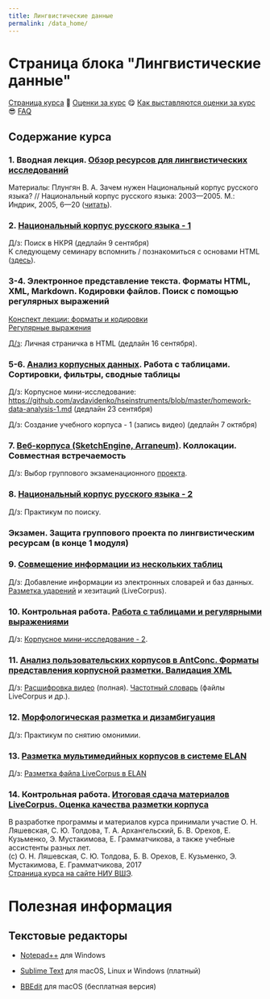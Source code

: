 ```yaml
---
title: Лингвистические данные
permalink: /data_home/
---
```



# Страница блока "Лингвистические данные"

<a href="https://pykili.github.io/data_home/">Страница курса</a> &#129303; <a href="https://docs.google.com/spreadsheets/d/1iWU1g6ITpjFMm3mgNr0qcKSUe5WgAkC19wWDpk8mxdk/edit?usp=sharing">Оценки за курс</a> &#128523; <a href="https://pykili.github.io/home/">Как выставляются оценки за курс</a> &#128526; <a href="https://github.com/olesar/hseinstruments/blob/master/Info/FAQ.md">FAQ</a>

## Содержание курса
### 1. Вводная лекция. <a href="https://github.com/olesar/hseinstruments/raw/master/Data/1_%D0%9B%D0%B5%D0%BA%D1%86%D0%B8%D1%8F_%D0%9B%D0%B8%D0%BD%D0%B3%D0%B2%D0%B8%D1%81%D1%82%D0%B8%D1%87%D0%B5%D1%81%D0%BA%D0%B8%D0%B5%20%D1%8D%D0%BB%D0%B5%D0%BA%D1%82%D1%80%D0%BE%D0%BD%D0%BD%D1%8B%D0%B5%20%D1%80%D0%B5%D1%81%D1%83%D1%80%D1%81%D1%8B.pdf">Обзор ресурсов для лингвистических исследований</a>    
Материалы: Плунгян В. А. Зачем нужен Национальный корпус русского языка? // Национальный корпус русского языка: 2003—2005. М.: Индрик, 2005, 6—20 (<a href="http://ruscorpora.ru/sbornik2005/02plu.pdf">читать</a>).  

### 2. <a href="https://github.com/olesar/hseinstruments/blob/master/practicum-rnc-1.md">Национальный корпус русского языка - 1</a>
Д/з: Поиск в НКРЯ (дедлайн 9 сентября)  
К следующему семинару вспомнить / познакомиться с основами HTML (<a href="https://developer.mozilla.org/ru/docs/Web/Guide/HTML/Introduction">здесь</a>). 

### 3-4. Электронное представление текста. Форматы HTML, XML, Markdown. Кодировки файлов. Поиск с помощью регулярных выражений     
<a href="https://github.com/olesar/hseinstruments/blob/master/lecture-text-formats.md">Конспект лекции: форматы и кодировки</a>   
<a href="https://github.com/olesar/hseinstruments/blob/master/practicum-regex1.md">Регулярные выражения</a>   

<a href="https://github.com/olesar/hseinstruments/blob/master/homework_html.md">Д/з</a>: Личная страничка в HTML (дедлайн 16 сентября). 

### 5-6. <a href="https://github.com/olesar/hseinstruments/blob/master/practicum-spreadsheets-1.md">Анализ корпусных данных</a>. Работа с таблицами. Сортировки, фильтры, сводные таблицы  
Д/з: Корпусное мини-исследование: https://github.com/avdavidenko/hseinstruments/blob/master/homework-data-analysis-1.md (дедлайн 23 сентября)   

Д/з: Создание учебного корпуса - 1 (запись видео) (дедлайн 7 октября)  

### 7. <a href="https://github.com/olesar/hseinstruments/blob/master/practicum-web-corpora.md">Веб-корпуса (SketchEngine, Arraneum)</a>. Коллокации. Совместная встречаемость  
Д/з: Выбор группового экзаменационного <a href="https://github.com/olesar/hseinstruments/blob/master/Projects.md">проекта</a>.

### 8. <a href="/https://github.com/olesar/hseinstruments/blob/master/Day08-RNC-2.md">Национальный корпус русского языка - 2</a>
Д/з: Практикум по поиску.

### Экзамен. Защита группового проекта по лингвистическим ресурсам (в конце 1 модуля)

### 9. <a href="/https://github.com/olesar/hseinstruments/blob/master/Day09-Spreadsheets-2.md">Совмещение информации из нескольких таблиц</a>
Д/з: Добавление информации из электронных словарей и баз данных. [Разметка ударений](https://github.com/olesar/hseinstruments/blob/master/Day09-hw-acc.md) и хезитаций (LiveCorpus).

### 10. Контрольная работа. <a href="https://github.com/olesar/hseinstruments/blob/master/Day10_RegExp.md">Работа с таблицами и регулярными выражениями</a>  
Д/з: <a href="https://github.com/olesar/hseinstruments/blob/master/Day10-Spreadsheets-3.md">Корпусное мини-исследование - 2</a>.

### 11. <a href="/https://github.com/olesar/hseinstruments/blob/master/Day07-AntConc.md">Анализ пользовательских корпусов в AntConc. Форматы представления корпусной разметки. Валидация XML</a>  
Д/з: [Расшифровка видео](https://github.com/olesar/hseinstruments/blob/master/Day03-hw-Transcript.md) (полная).  <a href="https://github.com/olesar/hseinstruments/blob/master/Day07-AntConc-hw.md">Частотный словарь</a> (файлы LiveCorpus и др.).

### 12. <a href="/https://github.com/olesar/hseinstruments/blob/master/Day08-Disambiguation.md">Морфологическая разметка и дизамбигуация</a>  
Д/з: Практикум по снятию омонимии.

### 13. <a href="/https://github.com/olesar/hseinstruments/blob/master/Day11-ELAN.md">Разметка мультимедийных корпусов в системе ELAN</a>  
Д/з: <a href="/https://github.com/olesar/hseinstruments/blob/master/Day11-ELAN-hw.md">Разметка файла LiveCorpus в ELAN</a>

### 14. Контрольная работа. <a href="/https://github.com/olesar/hseinstruments/blob/master/Day12-LiveCorpus-data.md">Итоговая сдача материалов LiveCorpus. Оценка качества разметки корпуса</a>  


В разработке программы и материалов курса принимали участие О. Н. Ляшевская, С. Ю. Толдова, Т. А. Архангельский, Б. В. Орехов, Е. Кузьменко, Э. Мустакимова, Е. Грамматчикова, а также учебные ассистенты разных лет.  
(с) О. Н. Ляшевская, С. Ю. Толдова, Б. В. Орехов, Е. Кузьменко, Э. Мустакимова, Е. Грамматчикова, 2017  
<a href="https://www.hse.ru/edu/courses/205503806">Страница курса на сайте НИУ ВШЭ</a>. 


# Полезная информация

## Текстовые редакторы

- [Notepad++](https://notepad-plus-plus.org/download/v7.5.8.html) для Windows

- [Sublime Text](https://www.sublimetext.com/3) для macOS, Linux и Windows (платный)

- [BBEdit](https://www.barebones.com/products/bbedit/download.html) для macOS (бесплатная версия)

